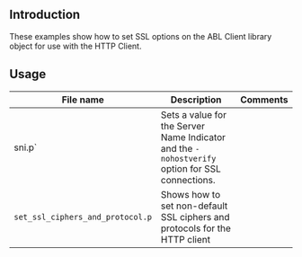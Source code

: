 ## Introduction
These examples show how to set SSL options on the ABL Client library object for use with the HTTP Client.

## Usage

| File name | Description | Comments |
| ----- | ------ |  ------ | 
| sni.p` |  Sets a value for the Server Name Indicator and the `-nohostverify` option for SSL connections. |  |
| `set_ssl_ciphers_and_protocol.p` | Shows how to set non-default SSL ciphers and protocols for the HTTP client |
